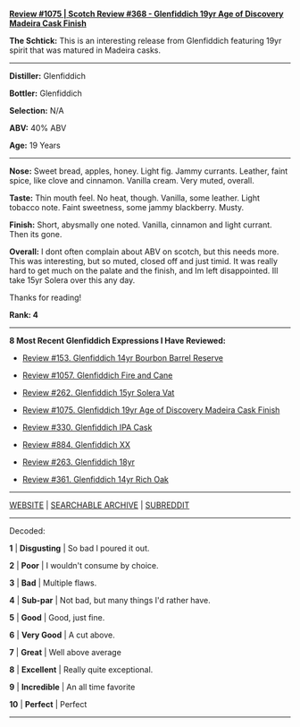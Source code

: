 
[**Review #1075 | Scotch Review #368 - Glenfiddich 19yr Age of Discovery Madeira Cask Finish**]( https://t8ke.review/review-1075-glenfiddich-19yr-age-of-discovery-madeira-cask/)

**The Schtick:** This is an interesting release from Glenfiddich featuring 19yr spirit that was matured in Madeira casks. 

-----

**Distiller:** Glenfiddich

**Bottler:** Glenfiddich

**Selection:** N/A

**ABV:**  40% ABV

**Age:** 19 Years 

-----

**Nose:**  Sweet bread, apples, honey. Light fig. Jammy currants. Leather, faint spice, like clove and cinnamon. Vanilla cream. Very muted, overall.  

**Taste:** Thin mouth feel. No heat, though. Vanilla, some leather. Light tobacco note. Faint sweetness, some jammy blackberry. Musty. 

**Finish:** Short, abysmally one noted. Vanilla, cinnamon and light currant. Then its gone. 

**Overall:** I dont often complain about ABV on scotch, but this needs more. This was interesting, but so muted, closed off and just timid. It was really hard to get much on the palate and the finish, and Im left disappointed. Ill take 15yr Solera over this any day. 

Thanks for reading!

**Rank: 4**

----- 

**8 Most Recent Glenfiddich Expressions I Have Reviewed:** 

- [Review #153. Glenfiddich 14yr Bourbon Barrel Reserve]( https://t8ke.review/review-153-glenfiddich-14yr-bourbon-barrel-reserve/) 

- [Review #1057. Glenfiddich Fire and Cane]( https://t8ke.review/review-1057-glenfiddich-fire-cane/) 

- [Review #262. Glenfiddich 15yr Solera Vat]( https://t8ke.review/review-262-glenfiddich-15yr-solera-vat/) 

- [Review #1075. Glenfiddich 19yr Age of Discovery Madeira Cask Finish]( https://t8ke.review/review-1075-glenfiddich-19yr-age-of-discovery-madeira-cask/) 

- [Review #330. Glenfiddich IPA Cask]( https://t8ke.review) 

- [Review #884. Glenfiddich XX]( https://t8ke.review/review-884-glenfiddich-xx/) 

- [Review #263. Glenfiddich 18yr]( https://t8ke.review/review-263-glenfiddich-18/) 

- [Review #361. Glenfiddich 14yr Rich Oak]( https://t8ke.review/review-361-glenfiddich-14yr-rich-oak/) 

-----

[WEBSITE](https://t8ke.review) | [SEARCHABLE ARCHIVE](https://t8ke.review/review-archive/) | [SUBREDDIT](https://reddit.com/r/t8kereviews)

-----

Decoded:

**1** | **Disgusting** | So bad I poured it out.

**2** | **Poor** | I wouldn't consume by choice.

**3** | **Bad** | Multiple flaws.

**4** | **Sub-par** | Not bad, but many things I'd rather have.

**5** | **Good** | Good, just fine.

**6** | **Very Good** | A cut above.

**7** | **Great** | Well above average

**8** | **Excellent** | Really quite exceptional.

**9** | **Incredible** | An all time favorite

**10** | **Perfect** | Perfect

----

